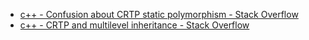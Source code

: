 - [c++ - Confusion about CRTP static polymorphism - Stack Overflow](https://stackoverflow.com/questions/43821541/confusion-about-crtp-static-polymorphism)
- [c++ - CRTP and multilevel inheritance - Stack Overflow](https://stackoverflow.com/questions/18174441/crtp-and-multilevel-inheritance)
